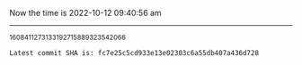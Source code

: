 Now the time is 2022-10-12 09:40:56 am

---

<small>1608411273133192715889323542066</small>

```txt
Latest commit SHA is: fc7e25c5cd933e13e02303c6a55db407a436d728
```
